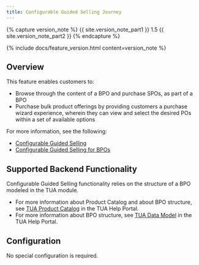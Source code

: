```yaml
---
title: Configurable Guided Selling Journey
---
```


{% capture version_note %}
{{ site.version_note_part1 }} 1.5 {{ site.version_note_part2 }}
{% endcapture %}

{% include docs/feature_version.html content=version_note %}

## Overview

This feature enables customers to: 

- Browse through the content of a BPO and purchase SPOs, as part of a BPO 
- Purchase bulk product offerings by providing customers a purchase wizard experience, wherein they can view and select the desired POs within a set of available options

For more information, see the following:
- [Configurable Guided Selling](https://help.sap.com/viewer/32f0086927f44c9ab1199f1dab8833cd/2007/en-US/fa22e16db2524c0bb9b12c6102ba1b5d.html)
- [Configurable Guided Selling for BPOs](https://help.sap.com/viewer/32f0086927f44c9ab1199f1dab8833cd/2007/en-US/464d4b03d91442e9ac95f69808895a39.html)

## Supported Backend Functionality

Configurable Guided Selling functionality relies on the structure of a BPO modeled in the TUA module.
- For more information about Product Catalog and about BPO structure, see [TUA Product Catalog](https://help.sap.com/viewer/32f0086927f44c9ab1199f1dab8833cd/2007/en-US/552515309dd545e7b7878eb081b56453.html) in the TUA Help Portal.
- For more information about BPO structure, see [TUA Data Model](https://help.sap.com/viewer/c762d9007c5c4f38bafbe4788446983e/2007/en-US/8e39b671bd224dd9aa59d77890223cf4.html) in the TUA Help Portal.

## Configuration

No special configuration is required.
